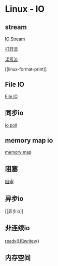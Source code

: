 # Linux - IO

## stream

[IO Stream](linux-io-stream.md)

[打开流](linux-stream-open-api.md)

[读写流](linux-stream-read-and-write.md)

[[linux-format-print]]

## File IO

[File IO](linux-file-api-read-write.md)

## 同步io

[io poll]( linux-io-poll.md )

## memory map io

[memory map](linux-io-api-mmap.md)

## 阻塞

[阻塞](linux-block.md)

## 异步io
  
[[异步io]]

## 非连续io

[readv()和writev()](linux-io-api-readv-and-writev.md)

## 内存空间

